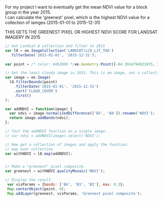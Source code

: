 For my project I want to eventually get the mean NDVI value for a block group in the year 2015.  
I can calculate the 'greenest' pixel, which is the highest NDVI value for a collection of iamges (2015-01-01 to 2015-12-31)

THIS GETS THE GREENEST PIXEL OR HIGHEST NDVI SCORE FOR LANDSAT IMAGERY IN 2015

```javascript
// Get Landsat 8 collection and filter to 2015
var l8 = ee.ImageCollection('LANDSAT/LC8_L1T_TOA')
  .filterDate('2015-01-01', '2015-12-31');
  
var point = /* color: #d63000 */ee.Geometry.Point([-84.3914794921875, 33.78827853625996]);

// Get the least cloudy image in 2015. This is am image, not a collection of images.
var image = ee.Image(
  l8.filterBounds(point)
    .filterDate('2015-01-01', '2015-12-31')
    .sort('CLOUD_COVER')
    .first()
);

var addNDVI = function(image) {
  var ndvi = image.normalizedDifference(['B5', 'B4']).rename('NDVI');
  return image.addBands(ndvi);
};

// Test the addNDVI function on a single image.
// var ndvi = addNDVI(image).select('NDVI');

// Now get a collection of images and apply the funstion.
// map over collection
var withNDVI = l8.map(addNDVI);


// Make a "greenest" pixel composite.
var greenest = withNDVI.qualityMosaic('NDVI');

// Display the result.
 var visParams = {bands: ['B4', 'B3', 'B2'], max: 0.3};
 Map.centerObject(point, 9);
 Map.addLayer(greenest, visParams, 'Greenest pixel composite');
 ```

